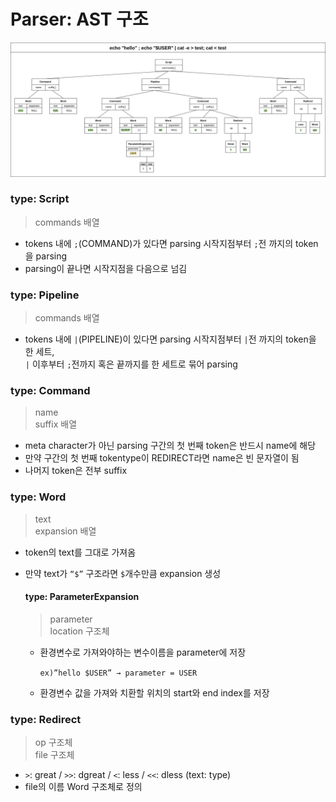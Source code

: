 # Parser: AST 구조

![bash-parser의 결과를 AST로 나타낸 그림](<../../.gitbook/assets/image (4).png>)

### type: Script

> commands 배열

* tokens 내에 `;`(COMMAND)가 있다면 parsing 시작지점부터 `;`전 까지의 token을 parsing
* parsing이 끝나면 시작지점을 다음으로 넘김

### type: Pipeline

> commands 배열

* tokens 내에 `|`(PIPELINE)이 있다면 parsing 시작지점부터 `|`전 까지의 token을 한 세트, \
  `|` 이후부터 `;`전까지 혹은 끝까지를 한 세트로 묶어 parsing

### type: Command

> name\
> suffix 배열

* meta character가 아닌 parsing 구간의 첫 번째 token은 반드시 name에 해당
* 만약 구간의 첫 번째 tokentype이 REDIRECT라면 name은 빈 문자열이 됨
* 나머지 token은 전부 suffix

### type: Word

> text\
> expansion 배열

* token의 text를 그대로 가져옴
*   만약 text가 `“$”` 구조라면 `$`개수만큼 expansion 생성

    #### type: ParameterExpansion

    > parameter\
    > location 구조체

    *   환경변수로 가져와야하는 변수이름을 parameter에 저장

        `ex)”hello $USER” → parameter = USER`
    * 환경변수 값을 가져와 치환할 위치의 start와 end index를 저장

### type: Redirect

> op 구조체\
> file 구조체

* `>`: great / `>>`: dgreat / `<`: less / `<<`: dless (text: type)
* file의 이름 Word 구조체로 정의
